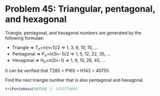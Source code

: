 # Problem 45: Triangular, pentagonal, and hexagonal

Triangle, pentagonal, and hexagonal numbers are generated by the following formulae:

- Triangle => T<sub>n</sub>=n(n+1)/2 => 1, 3, 6, 10, 15, ... <br>
- Pentagonal => P<sub>n</sub>=n(3n−1)/2 => 1, 5, 12, 22, 35, ... <br>
- Hexagonal => H<sub>n</sub>=n(2n−1) => 1, 6, 15, 28, 45, ... <br>

It can be verified that T285 = P165 = H143 = 40755.

Find the next triangle number that is also pentagonal and hexagonal.

```javascript
triPentaHexa(40756) // 1533776805
```
